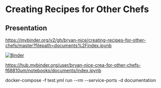 # Creating Recipes for Other Chefs

## Presentation
https://mybinder.org/v2/gh/bryan-nice/creating-recipes-for-other-chefs/master?filepath=documents%2Findex.ipynb

[![Binder](https://mybinder.org/badge_logo.svg)](https://mybinder.org/v2/gh/bryan-nice/creating-recipes-for-other-chefs/master?filepath=documents%2Findex.ipynb)

https://hub.mybinder.org/user/bryan-nice-crea-for-other-chefs-f68810um/notebooks/documents/index.ipynb

 docker-compose -f test.yml run --rm --service-ports -d documentation